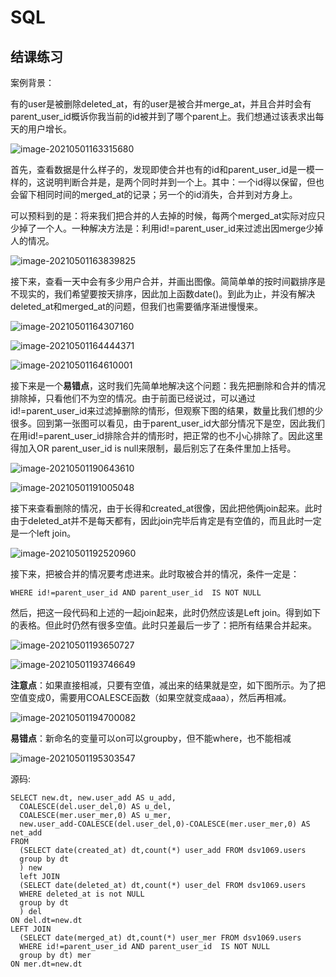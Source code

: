 # SQL

## 结课练习

案例背景：

有的user是被删除deleted_at，有的user是被合并merge_at，并且合并时会有parent_user_id概诉你我当前的id被并到了哪个parent上。我们想通过该表求出每天的用户增长。

![image-20210501163315680](images/image-20210501163315680.png)





首先，查看数据是什么样子的，发现即使合并也有的id和parent_user_id是一模一样的，这说明判断合并是，是两个同时并到一个上。其中：一个id得以保留，但也会留下相同时间的merged_at的记录；另一个的id消失，合并到对方身上。

可以预料到的是：将来我们把合并的人去掉的时候，每两个merged_at实际对应只少掉了一个人。一种解决方法是：利用id!=parent_user_id来过滤出因merge少掉人的情况。

![image-20210501163839825](images/image-20210501163839825.png)

接下来，查看一天中会有多少用户合并，并画出图像。简简单单的按时间戳排序是不现实的，我们希望要按天排序，因此加上函数date()。到此为止，并没有解决deleted_at和merged_at的问题，但我们也需要循序渐进慢慢来。

![image-20210501164307160](images/image-20210501164307160.png)

![image-20210501164444371](images/image-20210501164444371.png)

![image-20210501164610001](images/image-20210501164610001.png)



接下来是一个**易错点**，这时我们先简单地解决这个问题：我先把删除和合并的情况排除掉，只看他们不为空的情况。由于前面已经说过，可以通过id!=parent_user_id来过滤掉删除的情形，但观察下图的结果，数量比我们想的少很多。回到第一张图可以看见，由于parent_user_id大部分情况下是空，因此我们在用id!=parent_user_id排除合并的情形时，把正常的也不小心排除了。因此这里得加入OR parent_user_id is null来限制，最后别忘了在条件里加上括号。

![image-20210501190643610](images/image-20210501190643610.png)

![image-20210501191005048](images/image-20210501191005048.png)

接下来查看删除的情况，由于长得和created_at很像，因此把他俩join起来。此时由于deleted_at并不是每天都有，因此join完毕后肯定是有空值的，而且此时一定是一个left join。

![image-20210501192520960](images/image-20210501192520960.png)

接下来，把被合并的情况要考虑进来。此时取被合并的情况，条件一定是：

```sqlite
WHERE id!=parent_user_id AND parent_user_id  IS NOT NULL
```

然后，把这一段代码和上述的一起join起来，此时仍然应该是Left join。得到如下的表格。但此时仍然有很多空值。此时只差最后一步了：把所有结果合并起来。

![image-20210501193650727](images/image-20210501193650727.png)

![image-20210501193746649](images/image-20210501193746649.png)

**注意点**：如果直接相减，只要有空值，减出来的结果就是空，如下图所示。为了把空值变成0，需要用COALESCE函数（如果空就变成aaa），然后再相减。

![image-20210501194700082](images/image-20210501194700082.png)

**易错点**：新命名的变量可以on可以groupby，但不能where，也不能相减

![image-20210501195303547](images/image-20210501195303547.png)

源码:

```sqlite
SELECT new.dt, new.user_add AS u_add, 
  COALESCE(del.user_del,0) AS u_del, 
  COALESCE(mer.user_mer,0) AS u_mer,
  new.user_add-COALESCE(del.user_del,0)-COALESCE(mer.user_mer,0) AS net_add
FROM
  (SELECT date(created_at) dt,count(*) user_add FROM dsv1069.users
  group by dt
  ) new
  left JOIN 
  (SELECT date(deleted_at) dt,count(*) user_del FROM dsv1069.users
  WHERE deleted_at is not NULL 
  group by dt
  ) del 
ON del.dt=new.dt
LEFT JOIN 
  (SELECT date(merged_at) dt,count(*) user_mer FROM dsv1069.users
  WHERE id!=parent_user_id AND parent_user_id  IS NOT NULL
  group by dt) mer
ON mer.dt=new.dt
```



